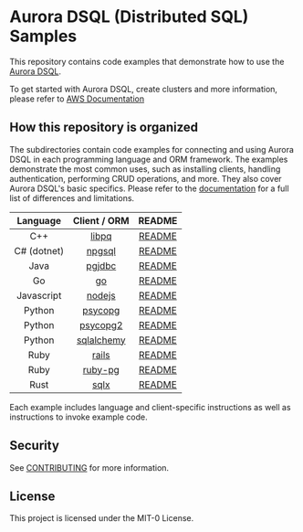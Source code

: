 # Aurora DSQL (Distributed SQL) Samples

This repository contains code examples that demonstrate how to use the [Aurora DSQL](https://aws.amazon.com/rds/aurora/dsql/).

To get started with Aurora DSQL, create clusters and more information, please refer to [AWS Documentation](https://docs.aws.amazon.com/aurora-dsql/latest/userguide/getting-started.html)

## How this repository is organized

The subdirectories contain code examples for connecting and using Aurora DSQL in each programming language and ORM framework. The examples demonstrate the most common uses, such as installing clients, handling authentication, performing CRUD operations, and more. They also cover Aurora DSQL's basic specifics. Please refer to the [documentation](https://docs.aws.amazon.com/aurora-dsql/latest/userguide/known-issues.html) for a full list of differences and limitations.

|  Language   |          Client / ORM           |                   README                   |
| :---------: | :-----------------------------: | :---------------------------------------: |
|     C++     |       [libpq](cpp/libpq)        |       [README](cpp/libpq/README.md)       |
| C# (dotnet) |     [npgsql](dotnet/npgsql)     | [README](dotnet/npgsql/README.md) |
|    Java     |      [pgjdbc](java/pgjdbc)      |      [README](java/pgjdbc/README.md)      |
|     Go      |          [go](go/pgx/)          |        [README](go/pgx/README.md)         |
| Javascript  |  [nodejs](javascript/nodejs/)   |   [README](javascript/nodejs/README.md)   |
|   Python    |   [psycopg](python/psycopg/)    |    [README](python/psycopg/README.md)     |
|   Python    |  [psycopg2](python/psycopg2/)   |    [README](python/psycopg2/README.md)    |
|   Python    | [sqlalchemy](python/sqlalchemy) |   [README](python/sqlalchemy/README.md)   |
|    Ruby     |       [rails](ruby/rails)       |      [README](ruby/rails/README.md)       |
|    Ruby     |     [ruby-pg](ruby/ruby-pg)     |     [README](ruby/ruby-pg/README.md)      |
|    Rust     |        [sqlx](rust/sqlx)        |       [README](rust/sqlx/README.md)       |

Each example includes language and client-specific instructions as well as instructions to invoke example code.

## Security

See [CONTRIBUTING](CONTRIBUTING.md#security-issue-notifications) for more information.

## License

This project is licensed under the MIT-0 License.

